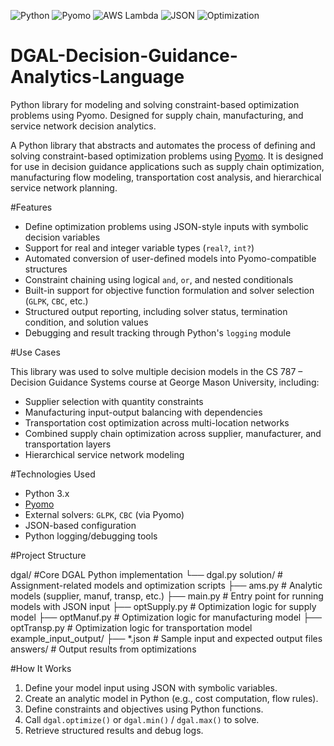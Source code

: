 <!-- Technology Stack Badges -->
![Python](https://img.shields.io/badge/Python-3.8%2B-blue?logo=python&logoColor=white)
![Pyomo](https://img.shields.io/badge/Pyomo-Optimization-brightgreen)
![AWS Lambda](https://img.shields.io/badge/AWS%20Lambda-FF9900?logo=awslambda&logoColor=white)
![JSON](https://img.shields.io/badge/JSON-Data%20Config-lightgrey?logo=json&logoColor=white)
![Optimization](https://img.shields.io/badge/Optimization-Operations%20Research-blueviolet)



# DGAL-Decision-Guidance-Analytics-Language
Python library for modeling and solving constraint-based optimization problems using Pyomo. Designed for supply chain, manufacturing, and service network decision analytics.

A Python library that abstracts and automates the process of defining and solving constraint-based optimization problems using [Pyomo](http://www.pyomo.org/). It is designed for use in decision guidance applications such as supply chain optimization, manufacturing flow modeling, transportation cost analysis, and hierarchical service network planning.

#Features

- Define optimization problems using JSON-style inputs with symbolic decision variables
- Support for real and integer variable types (`real?`, `int?`)
- Automated conversion of user-defined models into Pyomo-compatible structures
- Constraint chaining using logical `and`, `or`, and nested conditionals
- Built-in support for objective function formulation and solver selection (`GLPK`, `CBC`, etc.)
- Structured output reporting, including solver status, termination condition, and solution values
- Debugging and result tracking through Python's `logging` module

#Use Cases

This library was used to solve multiple decision models in the CS 787 – Decision Guidance Systems course at George Mason University, including:

- Supplier selection with quantity constraints
- Manufacturing input-output balancing with dependencies
- Transportation cost optimization across multi-location networks
- Combined supply chain optimization across supplier, manufacturer, and transportation layers
- Hierarchical service network modeling

#Technologies Used

- Python 3.x
- [Pyomo](https://pyomo.readthedocs.io/en/stable/)
- External solvers: `GLPK`, `CBC` (via Pyomo)
- JSON-based configuration
- Python logging/debugging tools

#Project Structure

dgal/ #Core DGAL Python implementation
└── dgal.py
solution/ # Assignment-related models and optimization scripts
├── ams.py # Analytic models (supplier, manuf, transp, etc.)
├── main.py # Entry point for running models with JSON input
├── optSupply.py # Optimization logic for supply model
├── optManuf.py # Optimization logic for manufacturing model
├── optTransp.py # Optimization logic for transportation model
example_input_output/
├── *.json # Sample input and expected output files
answers/ # Output results from optimizations

#How It Works

1. Define your model input using JSON with symbolic variables.
2. Create an analytic model in Python (e.g., cost computation, flow rules).
3. Define constraints and objectives using Python functions.
4. Call `dgal.optimize()` or `dgal.min()` / `dgal.max()` to solve.
5. Retrieve structured results and debug logs.



